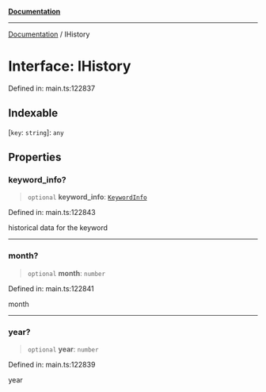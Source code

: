 [**Documentation**](../README.md)

***

[Documentation](../README.md) / IHistory

# Interface: IHistory

Defined in: main.ts:122837

## Indexable

\[`key`: `string`\]: `any`

## Properties

### keyword\_info?

> `optional` **keyword\_info**: [`KeywordInfo`](../classes/KeywordInfo.md)

Defined in: main.ts:122843

historical data for the keyword

***

### month?

> `optional` **month**: `number`

Defined in: main.ts:122841

month

***

### year?

> `optional` **year**: `number`

Defined in: main.ts:122839

year
